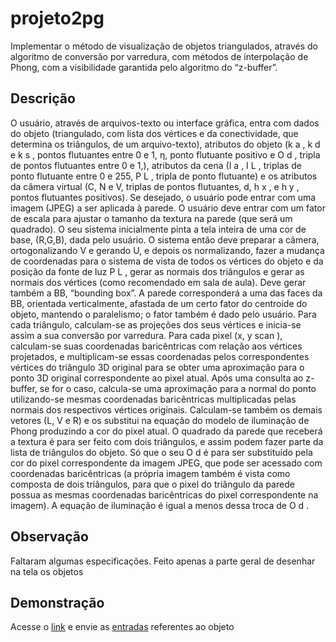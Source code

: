 # projeto2pg
Implementar o método de visualização de objetos triangulados, através do algoritmo de conversão por varredura, com métodos de interpolação de Phong, com a visibilidade garantida pelo algoritmo do “z-buffer”.
## Descrição
O usuário, através de arquivos-texto ou interface gráfica, entra com dados do objeto (triangulado, com lista dos vértices e da conectividade, que determina os triângulos,
de um arquivo-texto), atributos do objeto (k a , k d e k s , pontos flutuantes entre 0 e 1, η, ponto flutuante positivo e O d , tripla de pontos flutuantes entre 0 e 1,), atributos da cena (I a , I L ,
triplas de ponto flutuante entre 0 e 255, P L , tripla de ponto flutuante) e os atributos da câmera virtual (C, N e V, triplas de pontos flutuantes, d, h x , e h y , pontos flutuantes
positivos). Se desejado, o usuário pode entrar com uma imagem (JPEG) a ser aplicada à parede. O usuário deve entrar com um fator de escala para ajustar o tamanho da textura na
parede (que será um quadrado). O seu sistema inicialmente pinta a tela inteira de uma cor de base, (R,G,B), dada pelo usuário. O sistema então deve preparar a câmera,
ortogonalizando V e gerando U, e depois os normalizando, fazer a mudança de coordenadas para o sistema de vista de todos os vértices do objeto e da posição da fonte de luz P L , gerar
as normais dos triângulos e gerar as normais dos vértices (como recomendado em sala de aula). Deve gerar também a BB, “bounding box”. A parede corresponderá a uma das faces
da BB, orientada verticalmente, afastada de um certo fator do centroide do objeto, mantendo o paralelismo; o fator também é dado pelo usuário. Para cada triângulo,
calculam-se as projeções dos seus vértices e inicia-se assim a sua conversão por varredura. Para cada pixel (x, y scan ), calculam-se suas coordenadas baricêntricas com relação aos
vértices projetados, e multiplicam-se essas coordenadas pelos correspondentes vértices do triângulo 3D original para se obter uma aproximação para o ponto 3D original
correspondente ao pixel atual. Após uma consulta ao z-buffer, se for o caso, calcula-se uma aproximação para a normal do ponto utilizando-se mesmas coordenadas baricêntricas
multiplicadas pelas normais dos respectivos vértices originais. Calculam-se também os demais vetores (L, V e R) e os substitui na equação do modelo de iluminação de Phong
produzindo a cor do pixel atual. O quadrado da parede que receberá a textura é para ser feito com dois triângulos, e assim podem fazer parte da lista de triângulos do objeto. Só que
o seu O d é para ser substituído pela cor do pixel correspondente da imagem JPEG, que pode ser acessado com coordenadas baricêntricas (a própria imagem também é vista como
composta de dois triângulos, para que o pixel do triângulo da parede possua as mesmas coordenadas baricêntricas do pixel correspondente na imagem). A equação de iluminação é
igual a menos dessa troca de O d .

## Observação
Faltaram algumas especificações.  Feito apenas a parte geral de desenhar na tela os objetos

## Demonstração
Acesse o [link](https://mvictorm.github.io/projeto2pg/) e envie as [entradas](https://github.com/MVictorM/projeto2pg/tree/master/entradas) referentes ao objeto
